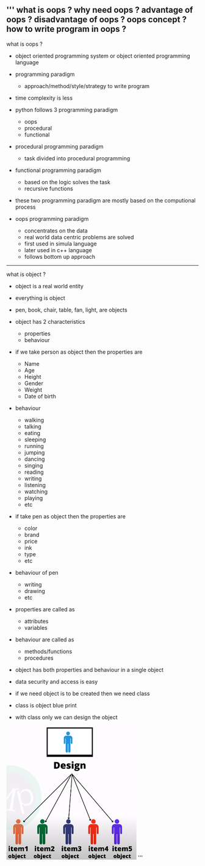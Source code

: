 '''
what is oops ?
why need oops ?
advantage of oops ?
disadvantage of oops ?
oops concept ?
how to write program in oops ?
--------------------------------------------------
what is oops ?
- object oriented programming system or object oriented programming language
- programming paradigm
    - approach/method/style/strategy to write program
- time complexity is less


- python follows 3 programming paradigm
    - oops
    - procedural
    - functional
- procedural programming paradigm
    - task divided into procedural programming
- functional programming paradigm
    - based on the logic solves the task
    - recursive functions
- these two programming paradigm are mostly based on the computional process
- oops programming paradigm
    - concentrates on the data
    - real world data centric problems are solved
    - first used in simula language
    - later used in c++ language
    - follows bottom up approach
--------------------------------------------------
what is object ?
- object is a real world entity
- everything is object
- pen, book, chair, table, fan, light, are objects
- object has 2 characteristics
    - properties
    - behaviour
- if we take person as object then the properties are
    - Name
    - Age
    - Height
    - Gender
    - Weight
    - Date of birth
- behaviour
    - walking
    - talking
    - eating
    - sleeping
    - running
    - jumping
    - dancing
    - singing
    - reading
    - writing
    - listening
    - watching
    - playing
    - etc
- if take pen as object then the properties are
    - color
    - brand
    - price
    - ink
    - type
    - etc
- behaviour of pen
    - writing
    - drawing
    - etc
- properties are called as 
    - attributes
    - variables
- behaviour are called as
    - methods/functions
    - procedures

- object has both properties and behaviour in a single object
- data security and access is easy

- if we need object is to be created then we need class
- class is object blue print
- with class only we can design the object 

![screenshot](design.png)
'''

